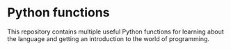 # Python functions
This repository contains multiple useful Python functions for learning about the language and getting an introduction to the world of programming.
